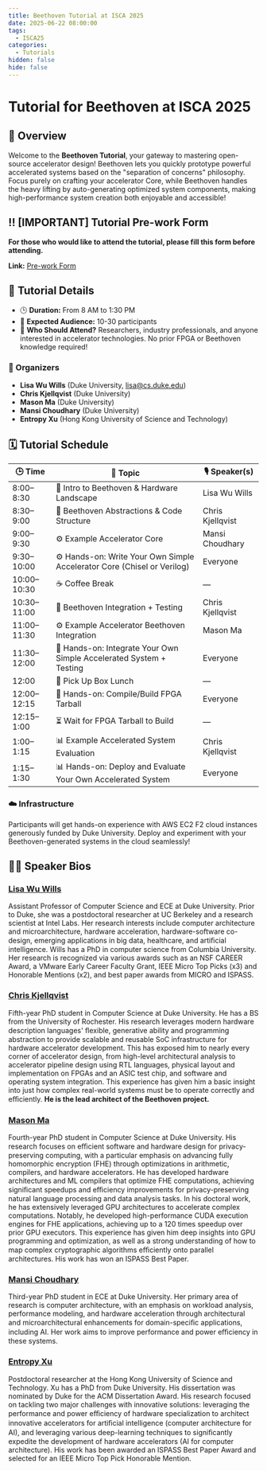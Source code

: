 ```yaml
---
title: Beethoven Tutorial at ISCA 2025
date: 2025-06-22 08:00:00
tags:
  - ISCA25
categories:
  - Tutorials
hidden: false
hide: false
---
```

# Tutorial for Beethoven at ISCA 2025

## 🚀 Overview

Welcome to the **Beethoven Tutorial**, your gateway to mastering open-source accelerator design! Beethoven lets you quickly prototype powerful accelerated systems based on the "separation of concerns" philosophy. Focus purely on crafting your accelerator Core, while Beethoven handles the heavy lifting by auto-generating optimized system components, making high-performance system creation both enjoyable and accessible!

## ‼️ [IMPORTANT] Tutorial Pre-work Form
**For those who would like to attend the tutorial, please fill this form before attending.**

**Link:** [Pre-work Form](https://docs.google.com/forms/d/e/1FAIpQLSe3bU5hK8hgMuD5Qn2M0ko4eynMEA1xqL6idGdH7wIQbm-M_g/viewform?usp=sharing&ouid=117409659567122194620)

## 📅 Tutorial Details

- 🕒 **Duration:** From 8 AM to 1:30 PM
- 👥 **Expected Audience:** 10-30 participants
- 🌟 **Who Should Attend?** Researchers, industry professionals, and anyone interested in accelerator technologies. No prior FPGA or Beethoven knowledge required!

### 🎤 Organizers
- **Lisa Wu Wills** (Duke University, [lisa@cs.duke.edu](mailto:lisa@cs.duke.edu))
- **Chris Kjellqvist** (Duke University)
- **Mason Ma** (Duke University)
- **Mansi Choudhary** (Duke University)
- **Entropy Xu** (Hong Kong University of Science and Technology)

## 🗓️ Tutorial Schedule

| 🕒 Time | 📖 Topic | 🎙️ Speaker(s) |
|--------|----------|----------------|
| 8:00–8:30 | 🎵 Intro to Beethoven & Hardware Landscape | Lisa Wu Wills |
| 8:30–9:00 | 🧩 Beethoven Abstractions & Code Structure | Chris Kjellqvist |
| 9:00–9:30 | ⚙️ Example Accelerator Core | Mansi Choudhary |
| 9:30–10:00 | ⚙️ Hands-on: Write Your Own Simple Accelerator Core (Chisel or Verilog) | Everyone |
| 10:00–10:30 | ☕ Coffee Break | — |
| 10:30–11:00 | 🧪 Beethoven Integration + Testing | Chris Kjellqvist |
| 11:00–11:30 | ⚙️ Example Accelerator Beethoven Integration | Mason Ma |
| 11:30–12:00 | 🧪 Hands-on: Integrate Your Own Simple Accelerated System + Testing | Everyone |
| 12:00 | 🍱 Pick Up Box Lunch | — |
| 12:00–12:15 | 🧪 Hands-on: Compile/Build FPGA Tarball | Everyone |
| 12:15–1:00 | ⏳ Wait for FPGA Tarball to Build | — |
| 1:00–1:15 | 📊 Example Accelerated System Evaluation | Chris Kjellqvist |
| 1:15–1:30 | 📊 Hands-on: Deploy and Evaluate Your Own Accelerated System | Everyone |

### ☁️ Infrastructure
Participants will get hands-on experience with AWS EC2 F2 cloud instances generously funded by Duke University. Deploy and experiment with your Beethoven-generated systems in the cloud seamlessly!

## 👩‍🏫 Speaker Bios

### [Lisa Wu Wills](https://www.lisawuwills.com)
Assistant Professor of Computer Science and ECE at Duke University. Prior to Duke, she was a postdoctoral researcher at UC Berkeley and a research scientist at Intel Labs. Her research interests include computer architecture and microarchitecture, hardware acceleration, hardware-software co-design, emerging applications in big data, healthcare, and artiﬁcial intelligence. Wills has a PhD in computer science from Columbia University. Her research is recognized via various awards such as an NSF CAREER Award, a VMware Early Career Faculty Grant, IEEE Micro Top Picks (x3) and Honorable Mentions (x2), and best paper awards from MICRO and ISPASS.

### [Chris Kjellqvist](https://github.com/ChrisKjellqvist)
Fifth-year PhD student in Computer Science at Duke University. He has a BS from the University of Rochester. His research leverages modern hardware description languages' ﬂexible, generative ability and programming abstraction to provide scalable and reusable SoC infrastructure for hardware accelerator development. This has exposed him to nearly every corner of accelerator design, from high-level architectural analysis to accelerator pipeline design using RTL languages, physical layout and implementation on FPGAs and an ASIC test chip, and software and operating system integration. This experience has given him a basic insight into just how complex real-world systems must be to operate correctly and eﬃciently. **He is the lead architect of the Beethoven project.**

### [Mason Ma](https://jiaaom.github.io)
Fourth-year PhD student in Computer Science at Duke University. His research focuses on eﬃcient software and hardware design for privacy-preserving computing, with a particular emphasis on advancing fully homomorphic encryption (FHE) through optimizations in arithmetic, compilers, and hardware accelerators. He has developed hardware architectures and ML compilers that optimize FHE computations, achieving signiﬁcant speedups and eﬃciency improvements for privacy-preserving natural language processing and data analysis tasks. In his doctoral work, he has extensively leveraged GPU architectures to accelerate complex computations. Notably, he developed high-performance CUDA execution engines for FHE applications, achieving up to a 120 times speedup over prior GPU executors. This experience has given him deep insights into GPU programming and optimization, as well as a strong understanding of how to map complex cryptographic algorithms eﬃciently onto parallel architectures. His work has won an ISPASS Best Paper.

### [Mansi Choudhary](https://scholars.duke.edu/person/mansi.choudhary)
Third-year PhD student in ECE at Duke University. Her primary area of research is computer architecture, with an emphasis on workload analysis, performance modeling, and hardware acceleration through architectural and microarchitectural enhancements for domain-speciﬁc applications, including AI. Her work aims to improve performance and power eﬃciency in these systems.

### [Entropy Xu](https://entropy-xcy.github.io)
Postdoctoral researcher at the Hong Kong University of Science and Technology. Xu has a PhD from Duke University. His dissertation was nominated by Duke for the ACM Dissertation Award. His research focused on tackling two major challenges with innovative solutions: leveraging the performance and power eﬃciency of hardware specialization to architect innovative accelerators for artiﬁcial intelligence (computer architecture for AI), and leveraging various deep-learning techniques to signiﬁcantly expedite the development of hardware accelerators (AI for computer architecture). His work has been awarded an ISPASS Best Paper Award and selected for an IEEE Micro Top Pick Honorable Mention.

